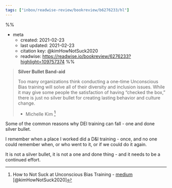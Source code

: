 ```yaml
---
tags: ["inbox/readwise-review/bookreview/b6276233/hl"]
---
```

%%
- meta
	- created: 2021-02-23
	- last updated: 2021-02-23
	- citation key: @kimHowNotSuck2020
	- readwise: https://readwise.io/bookreview/6276233?highlight=109757374
%%

> **Silver Bullet Band-aid**
>
>Too many organizations think conducting a one-time Unconscious Bias training will solve all of their diversity and inclusion issues.
>While it may give some people the satisfaction of having “checked the box,” there is just no silver bullet for creating lasting behavior and culture change.
> - Michelle Kim [^1]

Some of the common reasons why DEI training can fall - one and done silver bullet. 

I remember when a place I worked did a D&I training - once, and no one could remember when, or who went to it, or if we could do it again. 

It is not a silver bullet, it is not a one and done thing - and it needs to be a continued effort.

[^1]: How to Not Suck at Unconscious Bias Training - [medium](https://medium.com/awaken-blog/how-to-not-suck-at-unconscious-bias-training-f4467b3acdf3) [@kimHowNotSuck2020]
